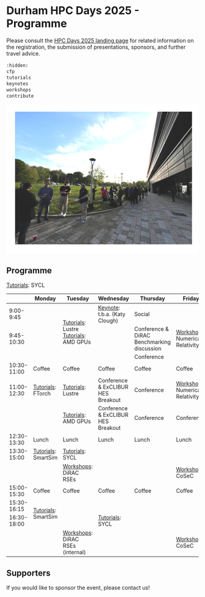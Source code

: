# Durham HPC Days 2025 - Programme

Please consult the [HPC Days 2025 landing page](https://www.durham.ac.uk/research/institutes-and-centres/data-science/events-/durham---hpc-days/) for related information on the registration, the submission of presentations, sponsors, and further travel advice.

```{toctree}
:hidden:
cfp
tutorials
keynotes
workshops
contribute
```


![HPCDays](../images/HPC-days-pic.png)

## Programme

|             | Monday                 | Tuesday   | Wednesday  | Thursday   | Friday     | Saturday |
| ----------- | ---------------------- | --------- | ---------- | ---------- | ---------- | -------- |
|  9:00-9:45  |                                     <td rowspan="3">[Tutorials](tutorials): Lustre <br /> [Tutorials](tutorials): AMD GPUs </td>                                           | [Keynote](keynotes.md): t.b.a. (Katy Clough) | Social |
|  9:45-10:30 |                                     | |                    Conference & DiRAC Benchmarking discussion | [Workshops](workshops.md): Numerical Relativity | Social |
|             |                                     |  |                Conference | | Social |
| 10:30-11:00 | Coffee                              | Coffee                  | Coffee     | Coffee     | Coffee    | Coffee  | Social |
| 11:00-12:30 | [Tutorials](tutorials.md): FTorch   | [Tutorials](tutorials): Lustre                   | Conference & ExCLIBUR HES Breakout  | Conference   | [Workshops](workshops.md): Numerical Relativity | Social |
|             |                                     | [Tutorials](tutorials): AMD GPUs                 | Conference & ExCLIBUR HES Breakout  | Conference   | Conference | Social |
| 12:30-13:30 | Lunch                               | Lunch      | Lunch                   | Lunch      | Lunch      | Social |
| 13:30-15:00 | [Tutorials](tutorials.md): SmartSim | [Tutorials](tutorials.md): SYCL                  |         |            | |  Social |
|             |                                     | [Workshops](workshops.md): DiRAC RSEs            |         |            | [Workshops](workshops.md): CoSeC | Social |
| 15:00-15:30 | Coffee                              | Coffee                           | Coffee                  | Coffee     | Coffee     | |
| 15:30-16:15 <td rowspan="2">[Tutorials](tutorials.md): SmartSim</td> [Tutorials](tutorials.md): SYCL                  |            |            |  |
| 16:30-18:00 |                                                          | [Tutorials](tutorials.md): SYCL                  |            |            |  |
|             |                                     | [Workshops](workshops.md): DiRAC RSEs (internal) |            |            | [Workshops](workshops.md): CoSeC ||



## Supporters

If you would like to sponsor the event, please contact us!

